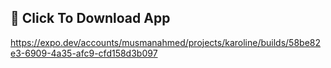 ## 📱 Click To Download App
https://expo.dev/accounts/musmanahmed/projects/karoline/builds/58be82e3-6909-4a35-afc9-cfd158d3b097

